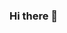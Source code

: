 ### Hi there 👋

<!--
**yankyao/yankyao** is a ✨ _special_ ✨ repository because its `README.md` (this file) appears on your GitHub profile.

Here are some ideas to get you started:

- 🔭 I’m currently working on Earth
- 🌱 I’m currently learning Front-End
- 👯 I’m looking to collaborate on Myself
- 🤔 I’m looking for help with Myself
- 💬 Ask me about Nothing
- 📫 How to reach me: +86110
- 😄 Pronouns: 浦东马保国
- ⚡ Fun fact: 滑水小行家
-->
